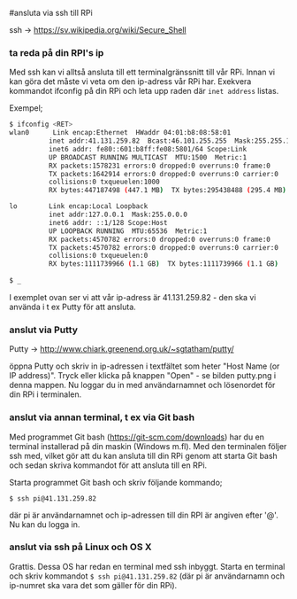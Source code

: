 #ansluta via ssh till RPi

ssh -> https://sv.wikipedia.org/wiki/Secure_Shell


### ta reda på din RPI's ip
Med ssh kan vi alltså ansluta till ett terminalgränssnitt till vår RPi.
Innan vi kan göra det måste vi veta om den ip-adress vår RPi har. Exekvera kommandot ifconfig på din RPi och leta upp raden där `inet address` listas.

Exempel;
```bash
$ ifconfig <RET>
wlan0      Link encap:Ethernet  HWaddr 04:01:b8:08:58:01
          inet addr:41.131.259.82  Bcast:46.101.255.255  Mask:255.255.192.0
          inet6 addr: fe80::601:b8ff:fe08:5801/64 Scope:Link
          UP BROADCAST RUNNING MULTICAST  MTU:1500  Metric:1
          RX packets:1578231 errors:0 dropped:0 overruns:0 frame:0
          TX packets:1642914 errors:0 dropped:0 overruns:0 carrier:0
          collisions:0 txqueuelen:1000
          RX bytes:447187498 (447.1 MB)  TX bytes:295438488 (295.4 MB)

lo        Link encap:Local Loopback
          inet addr:127.0.0.1  Mask:255.0.0.0
          inet6 addr: ::1/128 Scope:Host
          UP LOOPBACK RUNNING  MTU:65536  Metric:1
          RX packets:4570782 errors:0 dropped:0 overruns:0 frame:0
          TX packets:4570782 errors:0 dropped:0 overruns:0 carrier:0
          collisions:0 txqueuelen:0
          RX bytes:1111739966 (1.1 GB)  TX bytes:1111739966 (1.1 GB)
          
$ _
```
          

I exemplet ovan ser vi att vår ip-adress är 41.131.259.82 - den ska vi använda i t ex Putty för att ansluta.

### anslut via Putty

Putty -> http://www.chiark.greenend.org.uk/~sgtatham/putty/

öppna Putty och skriv in ip-adressen i textfältet som heter "Host Name (or IP address)". Tryck <RET> eller klicka på knappen "Open" - se bilden putty.png i denna mappen.
Nu loggar du in med användarnamnet och lösenordet för din RPi i terminalen.


### anslut via annan terminal, t ex via Git bash

Med programmet Git bash (https://git-scm.com/downloads) har du en terminal installerad på din maskin (Windows m.fl). Med den terminalen följer ssh med, vilket gör att du kan ansluta till din RPi genom att starta Git bash och sedan skriva kommandot för att ansluta till en RPi.

Starta programmet Git bash och skriv följande kommando;

```
$ ssh pi@41.131.259.82
```

där pi är användarnamnet och ip-adressen till din RPI är angiven efter '@'.
Nu kan du logga in.

### anslut via ssh på Linux och OS X
Grattis. Dessa OS har redan en terminal med ssh inbyggt.
Starta en terminal och skriv kommandot `$ ssh pi@41.131.259.82` (där pi är användarnamn och ip-numret ska vara det som gäller för din RPi).
